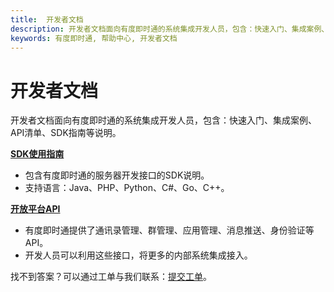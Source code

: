 ```yaml
---
title:  开发者文档
description: 开发者文档面向有度即时通的系统集成开发人员，包含：快速入门、集成案例、API清单、SDK指南等说明。
keywords: 有度即时通, 帮助中心, 开发者文档
---
```


# 开发者文档

开发者文档面向有度即时通的系统集成开发人员，包含：快速入门、集成案例、API清单、SDK指南等说明。

[**SDK使用指南**](https://youdu.im/entapp.html)

- 包含有度即时通的服务器开发接口的SDK说明。
- 支持语言：Java、PHP、Python、C#、Go、C++。

**[开放平台API](https://youdu.im/api/quickstart.html)**

- 有度即时通提供了通讯录管理、群管理、应用管理、消息推送、身份验证等API。
- 开发人员可以利用这些接口，将更多的内部系统集成接入。

找不到答案？可以通过工单与我们联系：[提交工单](https://youdu.kf5.com/)。
